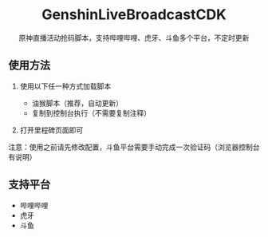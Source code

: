 <div align="center">

# GenshinLiveBroadcastCDK

原神直播活动抢码脚本，支持哔哩哔哩、虎牙、斗鱼多个平台，不定时更新

</div>


## 使用方法

1. 使用以下任一种方式加载脚本

   - 油猴脚本（推荐，自动更新）
   - 复制到控制台执行（不需要复制注释）

2. 打开里程碑页面即可

注意：使用之前请先修改配置，斗鱼平台需要手动完成一次验证码（浏览器控制台有说明）

## 支持平台

- 哔哩哔哩
- 虎牙
- 斗鱼